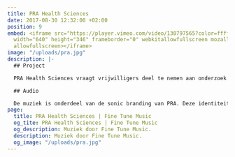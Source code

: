 ```yaml
---
title: PRA Health Sciences
date: 2017-08-30 12:32:00 +02:00
position: 9
embed: <iframe src="https://player.vimeo.com/video/130797565?color=ffffff&title=0&byline=0&portrait=0"
  width="640" height="346" frameborder="0" webkitallowfullscreen mozallowfullscreen
  allowfullscreen></iframe>
image: "/uploads/pra.jpg"
description: |-
  ## Project

  PRA Health Sciences vraagt vrijwilligers deel te nemen aan onderzoek naar geneesmiddelen. Wij ontwikkelden samen met G2K x PIT een bioscoop- en radiocommercial om mensen hierover te informeren.

  ## Audio

  De muziek is onderdeel van de sonic branding van PRA. Deze identiteit vatten we samen in het soundlogo aan het eind van de commercial. De campagne was te horen op nationale radio en te zien in diverse Pathé Bioscopen.
page:
  title: PRA Health Sciences | Fine Tune Music
  og_tite: PRA Health Sciences | Fine Tune Music
  og_description: Muziek door Fine Tune Music.
  description: Muziek door Fine Tune Music.
  og_image: "/uploads/pra.jpg"
---
```


